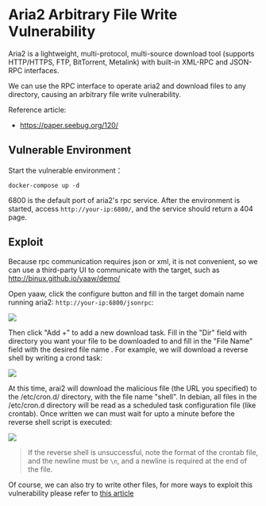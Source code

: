 # Aria2 Arbitrary File Write Vulnerability

Aria2 is a lightweight, multi-protocol, multi-source download tool (supports HTTP/HTTPS, FTP, BitTorrent, Metalink) with built-in XML-RPC and JSON-RPC interfaces.

We can use the RPC interface to operate aria2 and download files to any directory, causing an arbitrary file write vulnerability.

Reference article:

 - https://paper.seebug.org/120/

## Vulnerable Environment

Start the vulnerable environment：

```
docker-compose up -d
```

6800 is the default port of aria2's rpc service. After the environment is started, access `http://your-ip:6800/`, and the service should return a 404 page.

## Exploit

Because rpc communication requires json or xml, it is not convenient, so we can use a third-party UI to communicate with the target, such as http://binux.github.io/yaaw/demo/

Open yaaw, click the configure button and fill in the target domain name running aria2: `http://your-ip:6800/jsonrpc`:

![](1.png)

Then click "Add +" to add a new download task. Fill in the "Dir" field with directory you want your file to be downloaded to and fill in the "File Name" field with the desired file name . For example, we will download a reverse shell by writing a crond task:

![](2.png)

At this time, arai2 will download the malicious file (the URL you specified) to the /etc/cron.d/ directory, with the file name "shell". In debian, all files in the /etc/cron.d directory will be read as a scheduled task configuration file (like crontab). Once written we can must wait for upto a minute before the reverse shell script is executed:

![](3.png)

> If the reverse shell is unsuccessful, note the format of the crontab file, and the newline must be `\n`, and a newline is required at the end of the file.

Of course, we can also try to write other files, for more ways to exploit this vulnerability please refer to [this article][1]

[1]: https://paper.seebug.org/120/
